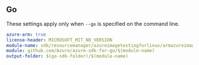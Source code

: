 ## Go

These settings apply only when `--go` is specified on the command line.

```yaml $(go) && $(track2)
azure-arm: true
license-header: MICROSOFT_MIT_NO_VERSION
module-name: sdk/resourcemanager/azureimagetestingforlinux/armazureimagetestingforlinux
module: github.com/Azure/azure-sdk-for-go/$(module-name)
output-folder: $(go-sdk-folder)/$(module-name)
```
